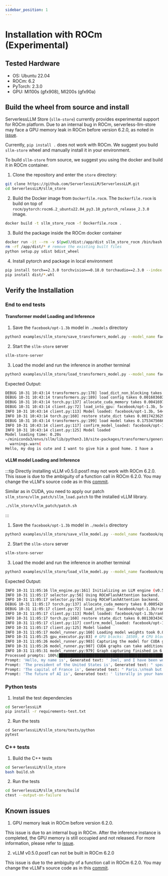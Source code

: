 ```yaml
---
sidebar_position: 1
---
```



# Installation with ROCm (Experimental)

## Tested Hardware
+ OS: Ubuntu 22.04
+ ROCm: 6.2
+ PyTorch: 2.3.0
+ GPU: MI100s (gfx908), MI200s (gfx90a)

## Build the wheel from source and install
ServerlessLLM Store (`sllm-store`) currently provides experimental support for ROCm platform. Due to an internal bug in ROCm, serverless-llm-store may face a GPU memory leak in ROCm before version 6.2.0, as noted in [issue](https://github.com/ROCm/HIP/issues/3580).

Currently, `pip install .` does not work with ROCm. We suggest you build `sllm-store` wheel and manually install it in your environment.

To build `sllm-store` from source, we suggest you using the docker and build it in ROCm container.

1. Clone the repository and enter the `store` directory:

```bash
git clone https://github.com/ServerlessLLM/ServerlessLLM.git
cd ServerlessLLM/sllm_store
```

2. Build the Docker image from `Dockerfile.rocm`. The `Dockerfile.rocm` is build on top of `rocm/pytorch:rocm6.2_ubuntu22.04_py3.10_pytorch_release_2.3.0` image.

``` bash
docker build -t sllm_store_rocm -f Dockerfile.rocm .
```

3. Build the package inside the ROCm docker container
``` bash
docker run -it --rm -v $(pwd)/dist:/app/dist sllm_store_rocm /bin/bash
rm -rf /app/dist/* # remove the existing built files
python setup.py sdist bdist_wheel
```

4. Install pytorch and package in local environment
``` bash
pip install torch==2.3.0 torchvision==0.18.0 torchaudio==2.3.0 --index-url https://download.pytorch.org/whl/rocm6.0
pip install dist/*.whl
```

## Verify the Installation

### End to end tests

#### Transformer model Loading and Inference

1. Save the `facebook/opt-1.3b` model in `./models` directory

``` bash
python3 examples/sllm_store/save_transformers_model.py --model_name facebook/opt-1.3b --storage_path ./models
```

2. Start the `sllm-store` server

``` bash
sllm-store-server
```

3. Load the model and run the inference in another terminal

``` bash
python3 examples/sllm_store/load_transformers_model.py --model_name facebook/opt-1.3b --storage_path ./models
```

Expected Output:

``` bash
DEBUG 10-31 10:43:14 transformers.py:178] load_dict_non_blocking takes 0.008747100830078125 seconds
DEBUG 10-31 10:43:14 transformers.py:189] load config takes 0.0016036033630371094 seconds
DEBUG 10-31 10:43:14 torch.py:137] allocate_cuda_memory takes 0.0041697025299072266 seconds
DEBUG 10-31 10:43:14 client.py:72] load_into_gpu: facebook/opt-1.3b, 544e032d-9080-429f-bbc0-cdbc2a298060
INFO 10-31 10:43:14 client.py:113] Model loaded: facebook/opt-1.3b, 544e032d-9080-429f-bbc0-cdbc2a298060
INFO 10-31 10:43:14 torch.py:160] restore state_dict takes 0.0017423629760742188 seconds
DEBUG 10-31 10:43:14 transformers.py:199] load model takes 0.17534756660461426 seconds
INFO 10-31 10:43:14 client.py:117] confirm_model_loaded: facebook/opt-1.3b, 544e032d-9080-429f-bbc0-cdbc2a298060
INFO 10-31 10:43:14 client.py:125] Model loaded
Model loading time: 0.20s
~/miniconda3/envs/sllm/lib/python3.10/site-packages/transformers/generation/utils.py:1249: UserWarning: Using the model-agnostic default `max_length` (=20) to control the generation length. We recommend setting `max_new_tokens` to control the maximum length of the generation.
  warnings.warn(
Hello, my dog is cute and I want to give him a good home. I have a
```

#### vLLM model Loading and Inference
:::tip
Directly installing vLLM v0.5.0.post1 may not work with ROCm 6.2.0. This issue is due to the ambiguity of a function call in ROCm 6.2.0. You may change the vLLM's source code as in this [commit](https://github.com/vllm-project/vllm/commit/9984605412de1171a72d955cfcb954725edd4d6f).

Similar as in CUDA, you need to apply our patch `sllm_store/vllm_patch/sllm_load.patch` to the installed vLLM library.
```bash
./sllm_store/vllm_patch/patch.sh
```
:::

1. Save the `facebook/opt-1.3b` model in `./models` directory

``` bash
python3 examples/sllm_store/save_vllm_model.py --model_name facebook/opt-1.3b --storage_path ./models
```

2. Start the `sllm-store` server

``` bash
sllm-store-server
```

3. Load the model and run the inference in another terminal

``` bash
python3 examples/sllm_store/load_vllm_model.py --model_name facebook/opt-1.3b --storage_path ./models
```

Expected Output:

``` bash
INFO 10-31 11:05:16 llm_engine.py:161] Initializing an LLM engine (v0.5.0) with config: model='./models/facebook/opt-1.3b', speculative_config=None, tokenizer='./models/facebook/opt-1.3b', skip_tokenizer_init=False, tokenizer_mode=auto, revision=None, rope_scaling=None, rope_theta=None, tokenizer_revision=None, trust_remote_code=False, dtype=torch.float16, max_seq_len=2048, download_dir=None, load_format=LoadFormat.SERVERLESS_LLM, tensor_parallel_size=1, disable_custom_all_reduce=False, quantization=None, enforce_eager=False, kv_cache_dtype=auto, quantization_param_path=None, device_config=cuda, decoding_config=DecodingConfig(guided_decoding_backend='outlines'), seed=0, served_model_name=./models/facebook/opt-1.3b)
INFO 10-31 11:05:17 selector.py:56] Using ROCmFlashAttention backend.
INFO 10-31 11:05:17 selector.py:56] Using ROCmFlashAttention backend.
DEBUG 10-31 11:05:17 torch.py:137] allocate_cuda_memory takes 0.0005428791046142578 seconds
DEBUG 10-31 11:05:17 client.py:72] load_into_gpu: facebook/opt-1.3b/rank_0, 9d7c0425-f652-4c4c-b1c5-fb6df0aab0a8
INFO 10-31 11:05:17 client.py:113] Model loaded: facebook/opt-1.3b/rank_0, 9d7c0425-f652-4c4c-b1c5-fb6df0aab0a8
INFO 10-31 11:05:17 torch.py:160] restore state_dict takes 0.0013034343719482422 seconds
INFO 10-31 11:05:17 client.py:117] confirm_model_loaded: facebook/opt-1.3b/rank_0, 9d7c0425-f652-4c4c-b1c5-fb6df0aab0a8
INFO 10-31 11:05:17 client.py:125] Model loaded
INFO 10-31 11:05:17 model_runner.py:160] Loading model weights took 0.0000 GB
INFO 10-31 11:05:25 gpu_executor.py:83] # GPU blocks: 18509, # CPU blocks: 1365
INFO 10-31 11:05:26 model_runner.py:903] Capturing the model for CUDA graphs. This may lead to unexpected consequences if the model is not static. To run the model in eager mode, set 'enforce_eager=True' or use '--enforce-eager' in the CLI.
INFO 10-31 11:05:26 model_runner.py:907] CUDA graphs can take additional 1~3 GiB memory per GPU. If you are running out of memory, consider decreasing `gpu_memory_utilization` or enforcing eager mode. You can also reduce the `max_num_seqs` as needed to decrease memory usage.
INFO 10-31 11:05:31 model_runner.py:979] Graph capturing finished in 6 secs.
Processed prompts: 100%|████████████████████████████████████████████████████████████████████████████████████████████████████████| 4/4 [00:00<00:00, 12.13it/s, est. speed input: 78.83 toks/s, output: 194.04 toks/s]
Prompt: 'Hello, my name is', Generated text: ' Joel, and I have been working as a web designer/developer for the'
Prompt: 'The president of the United States is', Generated text: " speaking in an increasingly important national security forum and he's not using the right words"
Prompt: 'The capital of France is', Generated text: " Paris.\nYeah but you couldn't get it through a French newspaper!"
Prompt: 'The future of AI is', Generated text: ' literally in your hands\nDespite all the hype, AI isn’t here'
```

### Python tests

1. Install the test dependencies

```bash
cd ServerlessLLM
pip install -r requirements-test.txt
```

2. Run the tests
```
cd ServerlessLLM/sllm_store/tests/python
pytest
```

### C++ tests

1. Build the C++ tests

```bash
cd ServerlessLLM/sllm_store
bash build.sh
```

2. Run the tests

```bash
cd ServerlessLLM/sllm_store/build
ctest --output-on-failure
```

## Known issues

1. GPU memory leak in ROCm before version 6.2.0.

This issue is due to an internal bug in ROCm. After the inference instance is completed, the GPU memory is still occupied and not released. For more information, please refer to [issue](https://github.com/ROCm/HIP/issues/3580).

2. vLLM v0.5.0.post1 can not be built in ROCm 6.2.0

This issue is due to the ambiguity of a function call in ROCm 6.2.0. You may change the vLLM's source code as in this [commit](https://github.com/vllm-project/vllm/commit/9984605412de1171a72d955cfcb954725edd4d6f).
